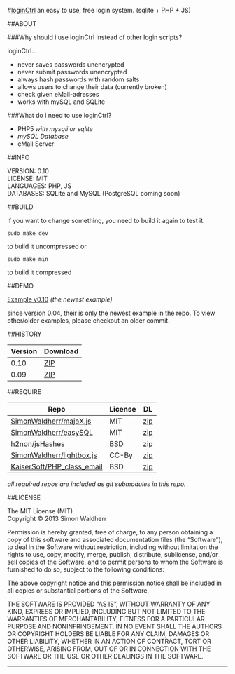 #[loginCtrl](https://github.com/SimonWaldherr/loginCtrl)
an easy to use, free login system. (sqlite + PHP + JS)

##ABOUT

###Why should i use loginCtrl instead of other login scripts?

loginCtrl...

* never saves passwords unencrypted
* never submit passwords unencrypted
* always hash passwords with random salts
* allows users to change their data (currently broken)
* check given eMail-adresses
* works with mySQL and SQLite

###What do i need to use loginCtrl?

* PHP5 *with mysqli or sqlite*
* *mySQL Database*
* eMail Server

##INFO

VERSION: 0.10  
LICENSE: MIT  
LANGUAGES: PHP, JS  
DATABASES: SQLite and MySQL (PostgreSQL coming soon)  

##BUILD

if you want to change something, you need to build it again to test it.  

```
sudo make dev
```

to build it uncompressed or  

```
sudo make min
```

to build it compressed


##DEMO

[Example v0.10](http://cdn.simon.waldherr.eu/projects/loginCtrl/example.php) *(the newest example)*  

since version 0.04, their is only the newest example in the repo. To view other/older examples, please checkout an older commit.

##HISTORY

Version | Download
--------|---------
0.10    | [ZIP](https://github.com/SimonWaldherr/loginCtrl/archive/V0.10.zip)  
0.09    | [ZIP](https://github.com/SimonWaldherr/loginCtrl/archive/V0.09.zip)  

##REQUIRE

Repo                                                                        | License | DL
----------------------------------------------------------------------------|---------|----------
[SimonWaldherr/majaX.js](https://github.com/SimonWaldherr/majaX.js)         | MIT     | [zip](https://github.com/SimonWaldherr/reqwest/zipball/master)
[SimonWaldherr/easySQL](https://github.com/SimonWaldherr/easySQL)           | MIT     | [zip](https://github.com/SimonWaldherr/easySQL/zipball/master)
[h2non/jsHashes](https://github.com/h2non/jsHashes)                         | BSD     | [zip](https://github.com/h2non/jsHashes/zipball/master)
[SimonWaldherr/lightbox.js](https://github.com/SimonWaldherr/lightbox.js)   | CC-By   | [zip](https://github.com/SimonWaldherr/lightbox.js/zipball/master)
[KaiserSoft/PHP_class_email](https://github.com/KaiserSoft/PHP_class_email) | BSD     | [zip](https://github.com/KaiserSoft/PHP_class_email/zipball/master)

*all required repos are included as git submodules in this repo.*

##LICENSE

The MIT License (MIT)  
Copyright © 2013 Simon Waldherr

Permission is hereby granted, free of charge, to any person obtaining a copy of this software and associated documentation files (the “Software”), to deal in the Software without restriction, including without limitation the rights to use, copy, modify, merge, publish, distribute, sublicense, and/or sell copies of the Software, and to permit persons to whom the Software is furnished to do so, subject to the following conditions:

The above copyright notice and this permission notice shall be included in all copies or substantial portions of the Software.

THE SOFTWARE IS PROVIDED “AS IS”, WITHOUT WARRANTY OF ANY KIND, EXPRESS OR IMPLIED, INCLUDING BUT NOT LIMITED TO THE WARRANTIES OF MERCHANTABILITY, FITNESS FOR A PARTICULAR PURPOSE AND NONINFRINGEMENT. IN NO EVENT SHALL THE AUTHORS OR COPYRIGHT HOLDERS BE LIABLE FOR ANY CLAIM, DAMAGES OR OTHER LIABILITY, WHETHER IN AN ACTION OF CONTRACT, TORT OR OTHERWISE, ARISING FROM, OUT OF OR IN CONNECTION WITH THE SOFTWARE OR THE USE OR OTHER DEALINGS IN THE SOFTWARE.

---

